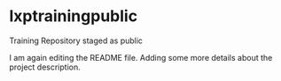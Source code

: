 # lxptrainingpublic
Training Repository staged as public

I am again editing the README file. Adding some more details about the project description.

